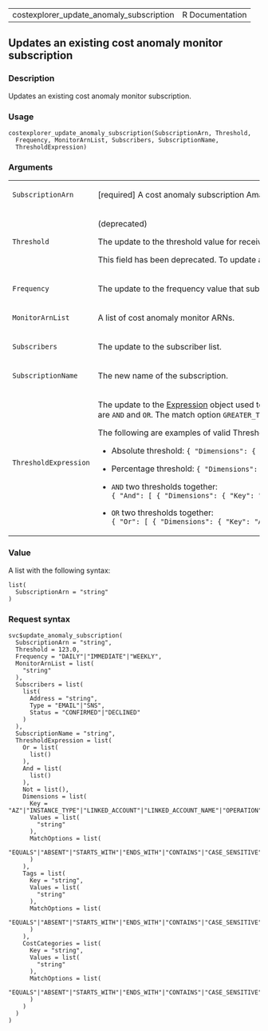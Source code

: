 <table style="width: 100%;">
<tbody>
<tr class="odd">
<td>costexplorer_update_anomaly_subscription</td>
<td style="text-align: right;">R Documentation</td>
</tr>
</tbody>
</table>

## Updates an existing cost anomaly monitor subscription

### Description

Updates an existing cost anomaly monitor subscription.

### Usage

    costexplorer_update_anomaly_subscription(SubscriptionArn, Threshold,
      Frequency, MonitorArnList, Subscribers, SubscriptionName,
      ThresholdExpression)

### Arguments

<table>
<colgroup>
<col style="width: 35%" />
<col style="width: 65%" />
</colgroup>
<tbody>
<tr class="odd">
<td><code
id="costexplorer_update_anomaly_subscription_:_SubscriptionArn">SubscriptionArn</code></td>
<td><p>[required] A cost anomaly subscription Amazon Resource Name
(ARN).</p></td>
</tr>
<tr class="even">
<td><code
id="costexplorer_update_anomaly_subscription_:_Threshold">Threshold</code></td>
<td><p>(deprecated)</p>
<p>The update to the threshold value for receiving notifications.</p>
<p>This field has been deprecated. To update a threshold, use
ThresholdExpression. Continued use of Threshold will be treated as
shorthand syntax for a ThresholdExpression.</p></td>
</tr>
<tr class="odd">
<td><code
id="costexplorer_update_anomaly_subscription_:_Frequency">Frequency</code></td>
<td><p>The update to the frequency value that subscribers receive
notifications.</p></td>
</tr>
<tr class="even">
<td><code
id="costexplorer_update_anomaly_subscription_:_MonitorArnList">MonitorArnList</code></td>
<td><p>A list of cost anomaly monitor ARNs.</p></td>
</tr>
<tr class="odd">
<td><code
id="costexplorer_update_anomaly_subscription_:_Subscribers">Subscribers</code></td>
<td><p>The update to the subscriber list.</p></td>
</tr>
<tr class="even">
<td><code
id="costexplorer_update_anomaly_subscription_:_SubscriptionName">SubscriptionName</code></td>
<td><p>The new name of the subscription.</p></td>
</tr>
<tr class="odd">
<td><code
id="costexplorer_update_anomaly_subscription_:_ThresholdExpression">ThresholdExpression</code></td>
<td><p>The update to the <a
href="https://docs.aws.amazon.com/aws-cost-management/latest/APIReference/API_Expression.html">Expression</a>
object used to specify the anomalies that you want to generate alerts
for. This supports dimensions and nested expressions. The supported
dimensions are <code>ANOMALY_TOTAL_IMPACT_ABSOLUTE</code> and
<code>ANOMALY_TOTAL_IMPACT_PERCENTAGE</code>. The supported nested
expression types are <code>AND</code> and <code>OR</code>. The match
option <code>GREATER_THAN_OR_EQUAL</code> is required. Values must be
numbers between 0 and 10,000,000,000.</p>
<p>The following are examples of valid ThresholdExpressions:</p>
<ul>
<li><p>Absolute threshold: <code
style="white-space: pre;">⁠{ "Dimensions": { "Key": "ANOMALY_TOTAL_IMPACT_ABSOLUTE", "MatchOptions": [ "GREATER_THAN_OR_EQUAL" ], "Values": [ "100" ] } }⁠</code></p></li>
<li><p>Percentage threshold: <code
style="white-space: pre;">⁠{ "Dimensions": { "Key": "ANOMALY_TOTAL_IMPACT_PERCENTAGE", "MatchOptions": [ "GREATER_THAN_OR_EQUAL" ], "Values": [ "100" ] } }⁠</code></p></li>
<li><p><code>AND</code> two thresholds together: <code
style="white-space: pre;">⁠{ "And": [ { "Dimensions": { "Key": "ANOMALY_TOTAL_IMPACT_ABSOLUTE", "MatchOptions": [ "GREATER_THAN_OR_EQUAL" ], "Values": [ "100" ] } }, { "Dimensions": { "Key": "ANOMALY_TOTAL_IMPACT_PERCENTAGE", "MatchOptions": [ "GREATER_THAN_OR_EQUAL" ], "Values": [ "100" ] } } ] }⁠</code></p></li>
<li><p><code>OR</code> two thresholds together: <code
style="white-space: pre;">⁠{ "Or": [ { "Dimensions": { "Key": "ANOMALY_TOTAL_IMPACT_ABSOLUTE", "MatchOptions": [ "GREATER_THAN_OR_EQUAL" ], "Values": [ "100" ] } }, { "Dimensions": { "Key": "ANOMALY_TOTAL_IMPACT_PERCENTAGE", "MatchOptions": [ "GREATER_THAN_OR_EQUAL" ], "Values": [ "100" ] } } ] }⁠</code></p></li>
</ul></td>
</tr>
</tbody>
</table>

### Value

A list with the following syntax:

    list(
      SubscriptionArn = "string"
    )

### Request syntax

    svc$update_anomaly_subscription(
      SubscriptionArn = "string",
      Threshold = 123.0,
      Frequency = "DAILY"|"IMMEDIATE"|"WEEKLY",
      MonitorArnList = list(
        "string"
      ),
      Subscribers = list(
        list(
          Address = "string",
          Type = "EMAIL"|"SNS",
          Status = "CONFIRMED"|"DECLINED"
        )
      ),
      SubscriptionName = "string",
      ThresholdExpression = list(
        Or = list(
          list()
        ),
        And = list(
          list()
        ),
        Not = list(),
        Dimensions = list(
          Key = "AZ"|"INSTANCE_TYPE"|"LINKED_ACCOUNT"|"LINKED_ACCOUNT_NAME"|"OPERATION"|"PURCHASE_TYPE"|"REGION"|"SERVICE"|"SERVICE_CODE"|"USAGE_TYPE"|"USAGE_TYPE_GROUP"|"RECORD_TYPE"|"OPERATING_SYSTEM"|"TENANCY"|"SCOPE"|"PLATFORM"|"SUBSCRIPTION_ID"|"LEGAL_ENTITY_NAME"|"DEPLOYMENT_OPTION"|"DATABASE_ENGINE"|"CACHE_ENGINE"|"INSTANCE_TYPE_FAMILY"|"BILLING_ENTITY"|"RESERVATION_ID"|"RESOURCE_ID"|"RIGHTSIZING_TYPE"|"SAVINGS_PLANS_TYPE"|"SAVINGS_PLAN_ARN"|"PAYMENT_OPTION"|"AGREEMENT_END_DATE_TIME_AFTER"|"AGREEMENT_END_DATE_TIME_BEFORE"|"INVOICING_ENTITY"|"ANOMALY_TOTAL_IMPACT_ABSOLUTE"|"ANOMALY_TOTAL_IMPACT_PERCENTAGE",
          Values = list(
            "string"
          ),
          MatchOptions = list(
            "EQUALS"|"ABSENT"|"STARTS_WITH"|"ENDS_WITH"|"CONTAINS"|"CASE_SENSITIVE"|"CASE_INSENSITIVE"|"GREATER_THAN_OR_EQUAL"
          )
        ),
        Tags = list(
          Key = "string",
          Values = list(
            "string"
          ),
          MatchOptions = list(
            "EQUALS"|"ABSENT"|"STARTS_WITH"|"ENDS_WITH"|"CONTAINS"|"CASE_SENSITIVE"|"CASE_INSENSITIVE"|"GREATER_THAN_OR_EQUAL"
          )
        ),
        CostCategories = list(
          Key = "string",
          Values = list(
            "string"
          ),
          MatchOptions = list(
            "EQUALS"|"ABSENT"|"STARTS_WITH"|"ENDS_WITH"|"CONTAINS"|"CASE_SENSITIVE"|"CASE_INSENSITIVE"|"GREATER_THAN_OR_EQUAL"
          )
        )
      )
    )
